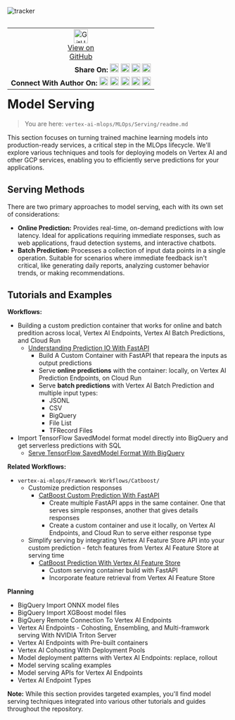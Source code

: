 ![tracker](https://us-central1-vertex-ai-mlops-369716.cloudfunctions.net/pixel-tracking?path=statmike%2Fvertex-ai-mlops%2FMLOps%2FServing&file=readme.md)
<!--- header table --->
<table align="left">
<tr>     
  <td style="text-align: center">
    <a href="https://github.com/statmike/vertex-ai-mlops/blob/main/MLOps/Serving/readme.md">
      <img width="32px" src="https://www.svgrepo.com/download/217753/github.svg" alt="GitHub logo">
      <br>View on<br>GitHub
    </a>
  </td>
</tr>
<tr>
  <td style="text-align: right">
    <b>Share On: </b> 
    <a href="https://www.linkedin.com/sharing/share-offsite/?url=https%3A//github.com/statmike/vertex-ai-mlops/blob/main/MLOps/Serving/readme.md"><img src="https://upload.wikimedia.org/wikipedia/commons/8/81/LinkedIn_icon.svg" alt="Linkedin Logo" width="20px"></a> 
    <a href="https://reddit.com/submit?url=https%3A//github.com/statmike/vertex-ai-mlops/blob/main/MLOps/Serving/readme.md"><img src="https://redditinc.com/hubfs/Reddit%20Inc/Brand/Reddit_Logo.png" alt="Reddit Logo" width="20px"></a> 
    <a href="https://bsky.app/intent/compose?text=https%3A//github.com/statmike/vertex-ai-mlops/blob/main/MLOps/Serving/readme.md"><img src="https://upload.wikimedia.org/wikipedia/commons/7/7a/Bluesky_Logo.svg" alt="BlueSky Logo" width="20px"></a> 
    <a href="https://twitter.com/intent/tweet?url=https%3A//github.com/statmike/vertex-ai-mlops/blob/main/MLOps/Serving/readme.md"><img src="https://upload.wikimedia.org/wikipedia/commons/5/5a/X_icon_2.svg" alt="X (Twitter) Logo" width="20px"></a> 
  </td>
</tr>
<tr>
  <td style="text-align: right">
    <b>Connect With Author On: </b> 
    <a href="https://www.linkedin.com/in/statmike"><img src="https://upload.wikimedia.org/wikipedia/commons/8/81/LinkedIn_icon.svg" alt="Linkedin Logo" width="20px"></a>
    <a href="https://www.github.com/statmike"><img src="https://www.svgrepo.com/download/217753/github.svg" alt="GitHub Logo" width="20px"></a> 
    <a href="https://www.youtube.com/@statmike-channel"><img src="https://upload.wikimedia.org/wikipedia/commons/f/fd/YouTube_full-color_icon_%282024%29.svg" alt="YouTube Logo" width="20px"></a>
    <a href="https://bksy.app/profile/statmike.bsky.social"><img src="https://upload.wikimedia.org/wikipedia/commons/7/7a/Bluesky_Logo.svg" alt="BlueSky Logo" width="20px"></a> 
    <a href="https://x.com/statmike"><img src="https://upload.wikimedia.org/wikipedia/commons/5/5a/X_icon_2.svg" alt="X (Twitter) Logo" width="20px"></a>
  </td>
</tr>
</table><br/><br/><br/><br/>

---
# Model Serving

> You are here: `vertex-ai-mlops/MLOps/Serving/readme.md`

This section focuses on turning trained machine learning models into production-ready services, a critical step in the MLOps lifecycle. We'll explore various techniques and tools for deploying models on Vertex AI and other GCP services, enabling you to efficiently serve predictions for your applications.

## Serving Methods

There are two primary approaches to model serving, each with its own set of considerations:

- **Online Prediction:**  Provides real-time, on-demand predictions with low latency. Ideal for applications requiring immediate responses, such as web applications, fraud detection systems, and interactive chatbots.
- **Batch Prediction:** Processes a collection of input data points in a single operation. Suitable for scenarios where immediate feedback isn't critical, like generating daily reports, analyzing customer behavior trends, or making recommendations.

## Tutorials and Examples

**Workflows:**
- Building a custom prediction container that works for online and batch predition across local, Vertex AI Endpoints, Vertex AI Batch Predictions, and Cloud Run
    - [Understanding Prediction IO With FastAPI](./Understanding%20Prediction%20IO%20With%20FastAPI.ipynb)
        - Build A Custom Container with FastAPI that repeara the inputs as output predictions
        - Serve **online predictions** with the container: locally, on Vertex AI Prediction Endpoints, on Cloud Run
        - Serve **batch predictions** with Vertex AI Batch Prediction and multiple input types:
            - JSONL
            - CSV
            - BigQuery
            - File List
            - TFRecord Files
- Import TensorFlow SavedModel format model directly into BigQuery and get serverless predictions with SQL
    - [Serve TensorFlow SavedModel Format With BigQuery](./Serve%20TensorFlow%20SavedModel%20Format%20With%20BigQuery.ipynb) 

**Related Workflows:**
- `vertex-ai-mlops/Framework Workflows/Catboost/`
    -  Customize prediction responses
        -  [CatBoost Custom Prediction With FastAPI](../../Framework%20Workflows/CatBoost/CatBoost%20Custom%20Prediction%20With%20FastAPI.ipynb)
            - Create multiple FastAPI apps in the same container. One that serves simple responses, another that gives details responses
            - Create a custom container and use it locally, on Vertex AI Endpoints, and Cloud Run to serve either response type
    - Simplify serving by integrating Vertex AI Feature Store API into your custom prediction - fetch features from Vertex AI Feature Store at serving time
        - [CatBoost Prediction With Vertex AI Feature Store](../../Framework%20Workflows/CatBoost/CatBoost%20Prediction%20With%20Vertex%20AI%20Feature%20Store.ipynb)
            - Custom serving container build with FastAPI
            - Incorporate feature retrieval from Vertex AI Feature Store

**Planning**
- BigQuery Import ONNX model files
- BigQuery Import XGBoost model files
- BigQuery Remote Connection To Vertex AI Endpoints
- Vertex AI Endpoints - Cohosting, Ensembling, and Multi-framwork serving With NVIDIA Triton Server
- Vertex AI Endpoints with Pre-built containers
- Vertex AI Cohosting With Deployment Pools
- Model deployment patterns with Vertex AI Endpoints: replace, rollout
- Model serving scaling examples
- Model serving APIs for Vertex AI Endpoints
- Vertex AI Endpoint Types

**Note:** While this section provides targeted examples, you'll find model serving techniques integrated into various other tutorials and guides throughout the repository.
